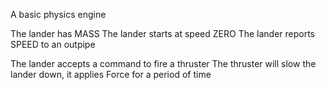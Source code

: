 A basic physics engine

The lander has MASS
The lander starts at speed ZERO
The lander reports SPEED to an outpipe

The lander accepts a command to fire a thruster
The thruster will slow the lander down, it applies Force for a period of time